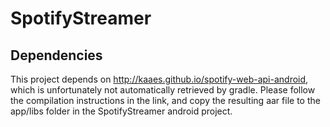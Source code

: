 # SpotifyStreamer

## Dependencies

This project depends on http://kaaes.github.io/spotify-web-api-android, which is unfortunately not automatically retrieved by gradle. Please follow the compilation instructions in the link, and copy the resulting aar file to the app/libs folder in the SpotifyStreamer android project.

